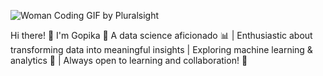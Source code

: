 


![Woman Coding GIF by Pluralsight](https://github.com/user-attachments/assets/3f2c7947-5ac5-4691-8f0e-81226130d6e6)





Hi there! 👋 I'm Gopika
🌟 A data science aficionado 📊 | Enthusiastic about transforming data into meaningful insights | Exploring machine learning & analytics 🤖 | Always open to learning and collaboration! 🚀

<!--
**GopikaPavithran/GopikaPavithran** is a ✨ _special_ ✨ repository because its `README.md` (this file) appears on your GitHub profile.

Here are some ideas to get you started:

- 🔭 I’m currently working on ...
- 🌱 I’m currently learning ...
- 👯 I’m looking to collaborate on ...
- 🤔 I’m looking for help with ...
- 💬 Ask me about ...
- 📫 How to reach me: ...
- 😄 Pronouns: ...
- ⚡ Fun fact: ...
-->

